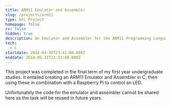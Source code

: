 ```yaml
---
title: ARM11 Emulator and Assembler
slug: /projects/arm11
type: Uni Project
homepage: false
cv: false
hidden: true
description: An Emulator and Assembler for the ARM11 Programming Language
tech:
  - C
startdate: 2018-04-30T23:41:00.000Z
enddate: 2018-05-31T23:41:00.000Z
---
```


This project was completed in the final term of my first year undergraduate studies. It entailed creating an ARM11 Emulator and Assembler in C, then using these in combination with a Raspberry Pi to control an LED.

Unfortunately the code for the emulator and assembler cannot be shared here as the task will be reused in future years.
